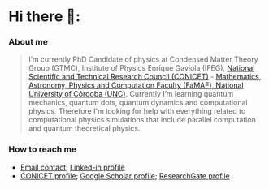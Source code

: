 # Hi there 👋:

### About me
> I’m currently PhD Candidate of physics at Condensed Matter Theory Group (GTMC), Institute of Physics Enrique Gaviola (IFEG), [National Scientific and Technical Research Council (CONICET)](https://www.conicet.gov.ar/) - [Mathematics, Astronomy, Physics and Computation Faculty (FaMAF), National University of Córdoba (UNC)](https://www.famaf.unc.edu.ar/). Currently I’m learning quantum mechanics, quantum dots, quantum dynamics and computational physics. Therefore I'm looking for help with everything related to computational physics simulations that include parallel computation and quantum theoretical physics.

### How to reach me
- [Email contact](martinmendez@mi.unc.edu.ar); [Linked-in profile](https://www.linkedin.com/in/mendez-martin/)
- [CONICET profile](https://www.conicet.gov.ar/new_scp/detalle.php?id=61676&keywords=&datos_academicos=yes); [Google Scholar profile](https://scholar.google.com/citations?user=12b8yIQAAAAJ&hl=en); [ResearchGate profile](https://scholar.google.com/citations?user=12b8yIQAAAAJ&hl=en)

<!--
**mendzmartin/mendzmartin** is a ✨ _special_ ✨ repository because its `README.md` (this file) appears on your GitHub profile.

Here are some ideas to get you started:

- 🔭 I’m currently working on ...
- 🌱 I’m currently learning ...
- 👯 I’m looking to collaborate on ...
- 🤔 I’m looking for help with ...
- 💬 Ask me about ...
- 📫 How to reach me: ...
- 😄 Pronouns: ...
- ⚡ Fun fact: ...
-->
